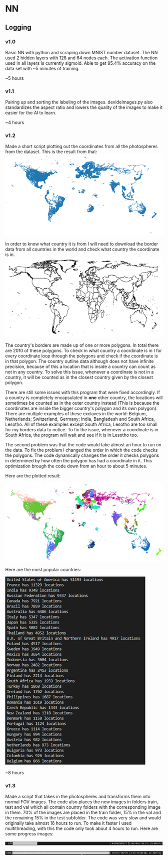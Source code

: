 # NN


## Logging


### v1.0
Basic NN with python and scraping down MNIST number dataset. The NN used 2 hidden layers with 128 and 64 nodes each. The activation function used in all layers is currently sigmoid. Able to get 95.4% accuracy on the data set with ~5 minutes of training.


~5 hours


### v1.1
Pairing up and sorting the labeling of the images. devideImages.py also standardizes the aspect ratio and lowers the quality of the images to make it easier for the AI to learn.


~4 hours


### v1.2
Made a short script plotting out the coordinates from all the photospheres from the dataset. This is the result from that:
![street view locations map](mdImages/streetViewLocations.png)


In order to know what country it is from I will need to download the border data from all countries in the world and check what country the coordinate is in.
![plot world borders](mdImages/worldBorders.png)


The country's borders are made up of one or more polygons. In total there are 2010 of these polygons. To check in what country a coordinate is in I for every coordinate loop through the polygons and check if the coordinate is in that polygon. The country outline data although does not have infinite precision, because of this a location that is inside a country can count as not in any country. To solve this issue, whenever a coordinate is not in a country, it will be counted as in the closest country given by the closest polygon.


There are still some issues with this program that were fixed accordingly. If a country is completely encapsulated in **one** other country, the locations will sometimes be counted as in the outer country instead (This is because the coordinates are inside the bigger country's polygon and its own polygon). There are multiple examples of these exclaves in the world: Belgium, Netherlands; Switzerland, Germany; India, Bangladesh and South Africa, Lesotho. All of these examples except South Africa, Lesotho are too small for my borders data to notice. To fix the issue, whenever a coordinate is in South Africa, the program will wait and see if it is in Lesotho too.


The second problem was that the code would take almost an hour to run on the data. To fix the problem I changed the order in which the code checks the polygons. The code dynamically changes the order it checks polygons in determined by how often the polygon has had a coordinate in it. This optimization brough the code down from an hour to about 5 minutes.


Here are the plotted result:


![street view locations with countries identified](mdImages/streetViewLocationsDevidedCountries.png)


Here are the most popular countries:


![amount of coordinates in different countries](mdImages/frequencyOfCountries.png)


~8 hours

### v1.3

Made a script that takes in the photospheres and transforms them into normal FOV images. The code also places the new images in folders train, test and val which all contain country folders with the corresponding image in them. 70% of the images are placed in the train folder, 15% in the val and the remaining 15% in the test subfolder. The code was very slow and would originally take almost 16 hours to run. To make it faster I used multithreading, with this the code only took about 4 hours to run. Here are some progress images:


![A progress bar with some extra data](mdImages/prepareImagesProgressBar.png)

![A completed progress bar with some extra data](mdImages/prepareImagesProgressBarDone.png)


